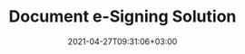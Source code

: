 ---
############################# Static ############################
layout: "product"
date: 2021-04-27T09:31:06+03:00
draft: false

############################# Head ############################
head_title: "Document Signature Solutions & Apps"
head_description: "Sign digital documents and images on any platform using our flexible APIs and app based solutions for programmers and end users"

############################# Header ############################
title: "Document e-Signing Solution"
description: "Sign digital documents and images on any platform using our flexible APIs and app based solutions for programmers and end users"

############################# APIs ###############################
apis:
  enable: true

  api:
    # api loop
    - title: "GroupDocs.Signature Cloud APIs Include"
      link: "/signature/family/"
      label: "View All Cloud APIs"
      api_product:
        # api_product loop
        - link: "/signature/curl/"
          img_alt: "GroupDocs.Signature Cloud for cURL"
          image: "/sdk/272x272/groupdocs_signature-for-curl.webp"
          product: "GroupDocs.Signature"
          platform: "cURL"
          content: "Work with cURL RESTful document signature API to add & manipulate different signature types in all popular document formats including PDF, Word, Excel & images."

        # api_product loop
        - link: "/signature/net/"
          img_alt: "GroupDocs.Signature Cloud SDK for .NET"
          image: "/sdk/272x272/groupdocs_signature-for-net.webp"
          product: "GroupDocs.Signature"
          platform: "Cloud SDK for .NET"
          content: "Use e-signature RESTful API easily with .NET SDK to manage digital signature in a number of document formats within .NET applications."

        # api_product loop
        - link: "/signature/java/"
          img_alt: "GroupDocs.Signature Cloud SDK for Java"
          image: "/sdk/272x272/groupdocs_signature-for-java.webp"
          product: "GroupDocs.Signature"
          platform: "Cloud SDK for Java"
          content: "Implement advanced document signing features in your java applications with specially designed document signature SDK for Java."

    # api loop
    - title: "GroupDocs.Signature On Premise APIs Include"
      link: "https://products.groupdocs.com/signature/"
      label: "View All On Premise APIs"
      api_product:
        # api_product loop
        - link: "https://products.groupdocs.com/signature/net/"
          img_alt: "GroupDocs.Signature for .NET"
          image: "/logo/net/groupdocs-signature.png"
          product: "GroupDocs.Signature"
          platform: ".NET"
          content: "Native .NET API to add, search and verify most popular digital signature types to Microsoft Office, PDF, images and various other formats in .NET applications."

        # api_product loop
        - link: "https://products.groupdocs.com/signature/java/"
          img_alt: "GroupDocs.Signature for Java"
          image: "/logo/java/groupdocs-signature.png"
          product: "GroupDocs.Signature"
          platform: "Java"
          content: "Empower Java applications with eSignature capabilities to digitally sign a wide range of documents & images on any operating system with JDK installed."

     # api loop
    - title: "GroupDocs.Signature Cross Platform Apps Include"
      link: "https://products.groupdocs.app/signature/family"
      label: "View All Cross Platform Apps"
      api_product:
        # api_product loop
        - link: "https://products.groupdocs.app/signature/total"
          img_alt: "GroupDocs.Signature Total"
          image: "/logo/app/groupdocs_signature-app.png"
          product: "GroupDocs.Signature"
          platform: "Total"
          content: "Sign Microsoft Word, Excel, PowerPoint, Visio & PDF files with text, image, Barcode or QR-Code."

        # api_product loop
        - link: "https://products.groupdocs.app/signature/docx"
          img_alt: "GroupDocs.Signature DOCX"
          image: "/logo/app/groupdocs_words-app.png"
          product: "GroupDocs.Signature"
          platform: "DOCX"
          content: "Digitally sign Word documents online directly from your browser for free."

        # api_product loop
        - link: "https://products.groupdocs.app/signature/pdf"
          img_alt: "GroupDocs.Signature PDF"
          image: "/logo/app/groupdocs_pdf-app.png"
          product: "GroupDocs.Signature"
          platform: "PDF"
          content: "e-Sign PDF files using text, image or barcode from within any web browser."   

############################# Back to top ###############################
back_to_top:
  enable: true
---
